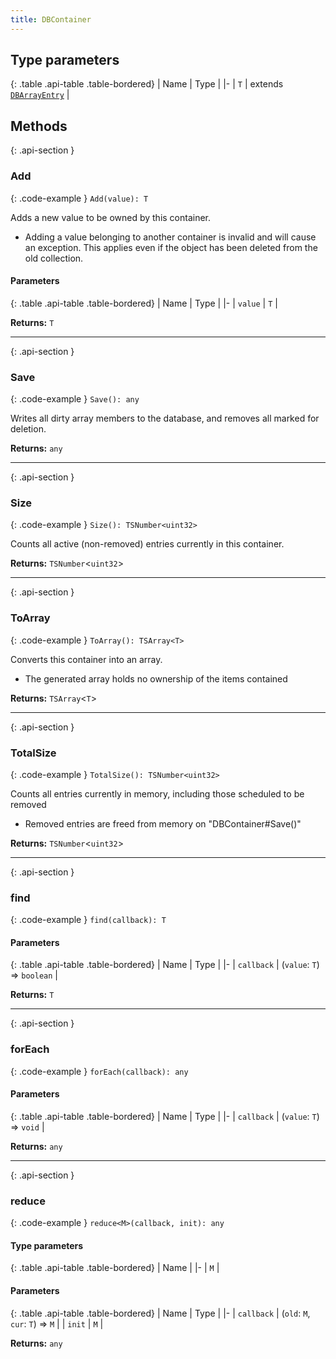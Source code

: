 ```yaml
---
title: DBContainer
---
```



## Type parameters

{: .table .api-table .table-bordered}
| Name | Type |
|-
| `T` | extends [`DBArrayEntry`](DBArrayEntry) |

## Methods

{: .api-section }
### Add

{: .code-example }
`Add(value): T`

Adds a new value to be owned by this container.

- Adding a value belonging to another container is invalid and
  will cause an exception. This applies even if the object
  has been deleted from the old collection.

#### Parameters

{: .table .api-table .table-bordered}
| Name | Type |
|-
| `value` | `T` |

**Returns:** 
`T`

___

{: .api-section }
### Save

{: .code-example }
`Save(): any`

Writes all dirty array members to the database, and
removes all marked for deletion.

**Returns:** 
`any`

___

{: .api-section }
### Size

{: .code-example }
`Size(): TSNumber<uint32>`

Counts all active (non-removed) entries currently in this container.

**Returns:** 
`TSNumber`<`uint32`\>

___

{: .api-section }
### ToArray

{: .code-example }
`ToArray(): TSArray<T>`

Converts this container into an array.

- The generated array holds no ownership of the items contained

**Returns:** 
`TSArray`<`T`\>

___

{: .api-section }
### TotalSize

{: .code-example }
`TotalSize(): TSNumber<uint32>`

Counts all entries currently in memory, including those scheduled
to be removed

- Removed entries are freed from memory on "DBContainer#Save()"

**Returns:** 
`TSNumber`<`uint32`\>

___

{: .api-section }
### find

{: .code-example }
`find(callback): T`

#### Parameters

{: .table .api-table .table-bordered}
| Name | Type |
|-
| `callback` | (`value`: `T`) => `boolean` |

**Returns:** 
`T`

___

{: .api-section }
### forEach

{: .code-example }
`forEach(callback): any`

#### Parameters

{: .table .api-table .table-bordered}
| Name | Type |
|-
| `callback` | (`value`: `T`) => `void` |

**Returns:** 
`any`

___

{: .api-section }
### reduce

{: .code-example }
`reduce<M>(callback, init): any`

#### Type parameters

{: .table .api-table .table-bordered}
| Name |
|-
| `M` |

#### Parameters

{: .table .api-table .table-bordered}
| Name | Type |
|-
| `callback` | (`old`: `M`, `cur`: `T`) => `M` |
| `init` | `M` |

**Returns:** 
`any`


